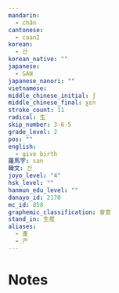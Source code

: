 ```yaml
---
mandarin:
  - chǎn
cantonese:
  - caan2
korean:
  - 산
korean_native: ""
japanese:
  - SAN
japanese_nanori: ""
vietnamese:
middle_chinese_initial: ʃ
middle_chinese_final: ɣɛn
stroke_count: 11
radical: 生
skip_number: 3-6-5
grade_level: 2
pos: ""
english:
  - give birth
羅馬字: san
韓文: 산
joyo_level: "4"
hsk_level: ""
hanmun_edu_level: ""
danayo_id: 2170
mc_id: 858
graphemic_classification: 會意
stand_in: 生産
aliases:
  - 產
  - 产
---
```


# Notes
